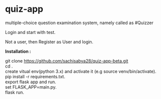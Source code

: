 # quiz-app

multiple-choice question examination system, namely called as #Quizzer

Login and start with test.

Not a user, then Register as User and login.


**Installation :**

git clone https://github.com/sachisabya28/quiz-app-beta.git <br />
cd <root-directory>. <br />
create vitual env(python 3.x) and activate it (e.g source venv/bin/activate). <br />
pip install -r requirements.txt. <br />
export flask app and run. <br />
set FLASK_APP=main.py. <br />
flask run. <br />
